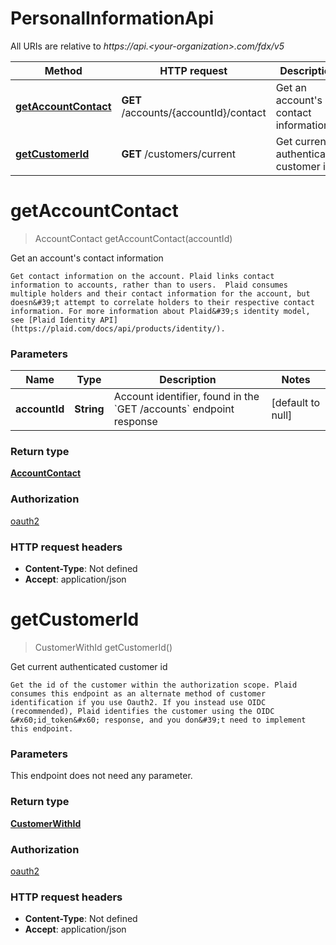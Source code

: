 # PersonalInformationApi

All URIs are relative to *https://api.&lt;your-organization&gt;.com/fdx/v5*

| Method | HTTP request | Description |
|------------- | ------------- | -------------|
| [**getAccountContact**](PersonalInformationApi.md#getAccountContact) | **GET** /accounts/{accountId}/contact | Get an account&#39;s contact information |
| [**getCustomerId**](PersonalInformationApi.md#getCustomerId) | **GET** /customers/current | Get current authenticated customer id |


<a name="getAccountContact"></a>
# **getAccountContact**
> AccountContact getAccountContact(accountId)

Get an account&#39;s contact information

    Get contact information on the account. Plaid links contact information to accounts, rather than to users.  Plaid consumes multiple holders and their contact information for the account, but doesn&#39;t attempt to correlate holders to their respective contact information. For more information about Plaid&#39;s identity model, see [Plaid Identity API](https://plaid.com/docs/api/products/identity/).

### Parameters

|Name | Type | Description  | Notes |
|------------- | ------------- | ------------- | -------------|
| **accountId** | **String**| Account identifier, found in the &#x60;GET /accounts&#x60; endpoint response | [default to null] |

### Return type

[**AccountContact**](../Models/AccountContact.md)

### Authorization

[oauth2](../README.md#oauth2)

### HTTP request headers

- **Content-Type**: Not defined
- **Accept**: application/json

<a name="getCustomerId"></a>
# **getCustomerId**
> CustomerWithId getCustomerId()

Get current authenticated customer id

    Get the id of the customer within the authorization scope. Plaid consumes this endpoint as an alternate method of customer identification if you use Oauth2. If you instead use OIDC (recommended), Plaid identifies the customer using the OIDC &#x60;id_token&#x60; response, and you don&#39;t need to implement this endpoint.

### Parameters
This endpoint does not need any parameter.

### Return type

[**CustomerWithId**](../Models/CustomerWithId.md)

### Authorization

[oauth2](../README.md#oauth2)

### HTTP request headers

- **Content-Type**: Not defined
- **Accept**: application/json

